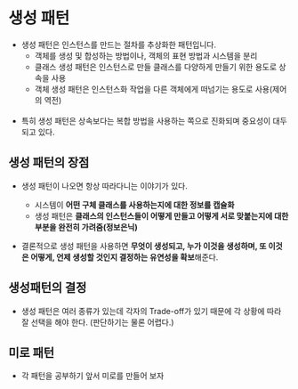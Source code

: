 # 생성 패턴
* 생성 패턴은 인스턴스를 만드는 절차를 추상화한 패턴입니다.
  * 객체를 생성 및 합성하는 방법이나, 객체의 표현 방법과 시스템을 분리
  * 클래스 생성 패턴은 인스턴스로 만들 클래스를 다양하게 만들기 위한 용도로 상속을 사용
  * 객체 생성 패턴은 인스턴스화 작업을 다른 객체에게 떠넘기는 용도로 사용(제어의 역전)
<br><br>
* 특히 생성 패턴은 상속보다는 복합 방법을 사용하는 쪽으로 진화되며 중요성이 대두되고 있다.


## 생성 패턴의 장점
* 생성 패턴이 나오면 항상 따라다니는 이야기가 있다.
  * 시스템이 **어떤 구체 클래스를 사용하는지에 대한 정보를 캡슐화**
  * 생성 패턴은 **클래스의 인스턴스들이 어떻게 만들고 어떻게 서로 맞붙는지에 대한 부분을 완전히 가려줌(정보은닉)**
  
* 결론적으로 생성 패턴을 사용하면 **무엇이 생성되고, 누가 이것을 생성하며, 또 이것은 어떻게, 언제 생성할 것인지 결정하는 유연성을 확보**해준다.

## 생성패턴의 결정
* 생성 패턴은 여러 종류가 있는데 각자의 Trade-off가 있기 때문에 각 상황에 따라 잘 선택을 해야 한다. (판단하기는 물론 어렵다.)

## 미로 패턴
* 각 패턴을 공부하기 앞서 미로를 만들어 보자

